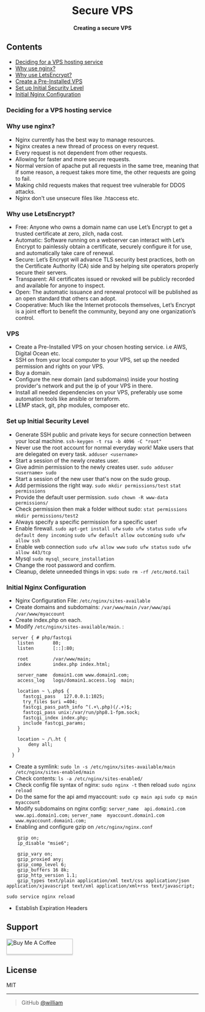 <h1 align="center">
  Secure VPS
</h1>

<h4 align="center">Creating a secure VPS</h4>

## Contents

* [Deciding for a VPS hosting service](#deciding-for-a-vps-hosting-service)
* [Why use nginx?](#why-use-nginx?)
* [Why use LetsEncrypt?](#why-use-letsEncrypt?)
* [Create a Pre-Installed VPS](#create-a-pre-installed-vps)
* [Set up Initial Security Level](#set-up-initial-security-level)
* [Initial Nginx Configuration](#initial-nginx-configuration)

### Deciding for a VPS hosting service

  
### Why use nginx?
* Nginx currently has the best way to manage resources.
* Nginx creates a new thread of process on every request. 
* Every request is not dependent from other requests.
* Allowing for faster and more secure requests.
* Normal version of apache put all requests in the same tree, 
meaning that if some reason, a request takes more time, 
the other requests are going to fail.
* Making child requests makes that request tree vulnerable for DDOS attacks.
* Nginx don't use unsecure files like .htaccess etc.


### Why use LetsEncrypt?
* Free: Anyone who owns a domain name can use Let’s Encrypt to get a trusted certificate at zero, zilch, nada cost.
* Automatic: Software running on a webserver can interact with Let’s Encrypt to painlessly obtain a certificate, securely configure it for use, and automatically take care of renewal.
* Secure: Let’s Encrypt will advance TLS security best practices, both on the Certificate Authority (CA) side and by helping site operators properly secure their servers.
* Transparent: All certificates issued or revoked will be publicly recorded and available for anyone to inspect.
* Open: The automatic issuance and renewal protocol will be published as an open standard that others can adopt.
* Cooperative: Much like the Internet protocols themselves, Let’s Encrypt is a joint effort to benefit the community, beyond any one organization’s control.


### VPS
* Create a Pre-Installed VPS on your chosen hosting service. i.e AWS, Digital Ocean etc.
* SSH on from your local computer to your VPS, set up the needed permission and rights on your VPS.
* Buy a domain.
* Configure the new domain (and subdomains) inside your hosting provider's network and put the ip of your VPS in there.
* Install all needed dependencies on your VPS, preferably use some automation tools like ansible or terraform.
* LEMP stack, git, php modules, composer etc.


### Set up Initial Security Level
* Generate SSH public and private keys for secure connection between your local machine.
`ssh-keygen -t rsa -b 4096 -C "root"`
* Never use the root account for normal everyday work! Make users that are delegated on every task.
`adduser <username>`
* Start a session of the newly creates user.
* Give admin permission to the newly creates user.
`sudo adduser <username> sudo`
* Start a session of the new user that's now on the sudo group.
* Add permissions the right way.
`sudo mkdir permissions/test`
`stat permissions`
* Provide the default user permission.
`sudo chown -R www-data permissions/`
* Check permission then mak a folder without sudo:
`stat permissions`
`mkdir permissions/test2`
* Always specify a specific permission for a specific user!
* Enable firewall.
`sudo apt-get install ufw`
`sudo ufw status`
`sudo ufw default deny incoming`
`sudo ufw default allow outcoming`
`sudo ufw allow ssh`
* Enable web connection
`sudo ufw allow www`
`sudo ufw status`
`sudo ufw allow 443/tcp`
* Mysql
`sudo mysql_secure_installation`
* Change the root password and confirm.
* Cleanup, delete unneeded things in vps:
`sudo rm -rf /etc/motd.tail`


### Initial Nginx Configuration
* Nginx Configuration File: `/etc/nginx/sites-available`
* Create domains and subdomains:
`/var/www/main`
`/var/www/api`
`/var/www/myaccount`
* Create index.php on each.
* Modify `/etc/nginx/sites-available/main`. :
```
  server { # php/fastcgi
    listen       80;
    listen       [::]:80;
    
    root         /var/www/main;
    index        index.php index.html;
    
    server_name  domain1.com www.domain1.com;
    access_log   logs/domain1.access.log  main;
    
    location ~ \.php$ {
      fastcgi_pass   127.0.0.1:1025;
      try_files $uri =404;
      fastcgi_pass_path_info ^(.+\.php)(/.+)$;
      fastcgi_pass unix:/var/run/php8.1-fpm.sock;
      fastcgi_index index.php;
      include fastcgi_params;
    }
    
    location ~ /\.ht {
        deny all;
    }
  }
```
* Create a symlink: `sudo ln -s /etc/nginx/sites-available/main /etc/nginx/sites-enabled/main`
* Check contents: `ls -a /etc/nginx/sites-enabled/`
* Check config file syntax of nginx: `sudo nginx -t` then reload `sudo nginx reload`
* Do the same for the api amd myaccount: `sudo cp main api` `sudo cp main myaccount`
* Modify subdomains on nginx config: `server_name  api.domain1.com www.api.domain1.com;` `server_name  myaccount.domain1.com www.myaccount.domain1.com;`
* Enabling and configure gzip on `/etc/nginx/nginx.conf`
```
    gzip on;
    ip_disable "msie6";
    
    gzip_vary on;
    gzip_proxied any;
    gzip_comp_level 6;
    gzip_buffers 16 8k;
    gzip_http_version 1.1;
    gzip_types text/plain application/xml text/css application/json application/xjavascript text/xml application/xml+rss text/javascript;
```
`sudo service nginx reload`
* Establish Expiration Headers

## Support

<a href="https://www.buymeacoffee.com/pristineweb" target="_blank"><img src="https://www.buymeacoffee.com/assets/img/custom_images/purple_img.png" alt="Buy Me A Coffee" style="height: 41px !important;width: 174px !important;box-shadow: 0px 3px 2px 0px rgba(190, 190, 190, 0.5) !important;-webkit-box-shadow: 0px 3px 2px 0px rgba(190, 190, 190, 0.5) !important;" ></a>

## License

MIT

---

> GitHub [@william](https://github.com/william251082)

